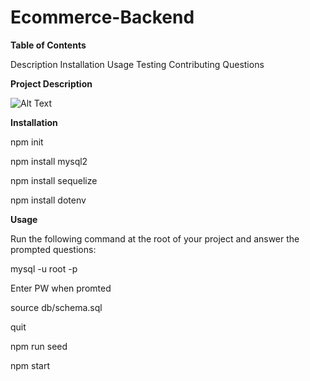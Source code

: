 # Ecommerce-Backend

**Table of Contents**

Description
Installation
Usage
Testing
Contributing
Questions


**Project Description**

![Alt Text]()


**Installation**

npm init

npm install mysql2

npm install sequelize

npm install dotenv

**Usage**

Run the following command at the root of your project and answer the prompted questions:

mysql -u root -p

Enter PW when promted

source db/schema.sql

quit

npm run seed

npm start
